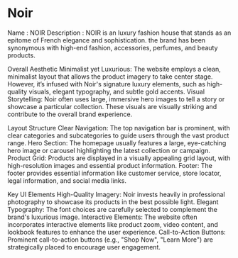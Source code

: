 # Noir
Name : NOIR
Description : NOIR is an luxury fashion house that stands as an epitome of French elegance and sophistication.
the brand has been synonymous with high-end fashion, accessories, perfumes, and beauty products.  
 
 Overall Aesthetic
Minimalist yet Luxurious: The website employs a clean, minimalist layout that allows the product imagery to take center stage. However, it’s infused with Noir's signature luxury elements, such as high-quality visuals, elegant typography, and subtle gold accents.
Visual Storytelling: Noir often uses large, immersive hero images to tell a story or showcase a particular collection. These visuals are visually striking and contribute to the overall brand experience.

Layout Structure
Clear Navigation: The top navigation bar is prominent, with clear categories and subcategories to guide users through the vast product range.
Hero Section: The homepage usually features a large, eye-catching hero image or carousel highlighting the latest collection or campaign.
Product Grid: Products are displayed in a visually appealing grid layout, with high-resolution images and essential product information.
Footer: The footer provides essential information like customer service, store locator, legal information, and social media links.

Key UI Elements
High-Quality Imagery: Noir invests heavily in professional photography to showcase its products in the best possible light.
Elegant Typography: The font choices are carefully selected to complement the brand's luxurious image.
Interactive Elements: The website often incorporates interactive elements like product zoom, video content, and lookbook features to enhance the user experience.
Call-to-Action Buttons: Prominent call-to-action buttons (e.g., "Shop Now", "Learn More") are strategically placed to encourage user engagement.